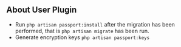 
## About User Plugin

- Run `php artisan passport:install` after the migration has been performed, that is `php artisan migrate` has been run.
- Generate encryption keys `php artisan passport:keys`
